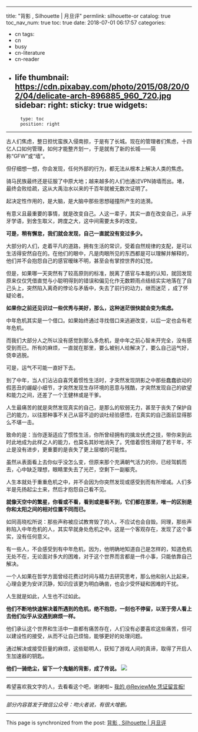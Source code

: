 
---
title: "背影 , Silhouette | 月旦评"
permlink: silhouette-or
catalog: true
toc_nav_num: true
toc: true
date: 2018-07-01 06:17:57
categories:
- cn
tags:
- cn
- busy
- cn-literature
- cn-reader
- life
thumbnail: https://cdn.pixabay.com/photo/2015/08/20/02/04/delicate-arch-896885_960_720.jpg
sidebar:
    right:
        sticky: true
widgets:
    -
        type: toc
        position: right
---


古人们焦虑，整日担忧蛮族入侵南掠，于是有了长城。现在的管理者们焦虑，十四亿人口如何管理，如何才能整齐划一，于是就有了新的长城——简称“GFW”或“墙”。

但仔细想一想，你会发现，任何外部的行为，都无法从根本上解决人类的焦虑。

骑马民族最终还是征服了中原大地；越来越多的人们也通过VPN骑墙而出。堵，最终会败给疏，这从大禹治水以来的千百年就被无数次证明了。

起决定性作用的，是大脑，是大脑中那些思想碰撞所产生的涟漪。

有意义且最重要的事情，就是改变自己。人这一辈子，其实一直在改变自己，从牙牙学语，到舍生取义，跨度之大，这中间需要太多的改变。

**可是，稍有懈怠，我们就会发现，自己一直就没有变过多少。**

大部分的人们，走着平凡的道路，拥有生活的常识，受着自然规律的支配，是可以生活得安然自在的。在他们的眼中，凡是肉眼所见的东西都是可以理解并解释的，他们并不会抱怨自己的感官暧昧不明，甚至会有掌控世界的幻觉。

但是，如果哪一天突然有了较高原则的标准，脱离了感官与本能的认知，就回发现原来仅仅凭借直觉与小聪明得到的错误和偏见化作无数颗雨点结结实实地落在了自己头上，突然陷入离奇的悖论与矛盾中，失去了前行的动力，继而迷茫 ，成了怀疑论者。

**如果你之前还见识过一些优秀与美好，那么，这种迷茫很快就会变为焦虑。**

中年危机其实是一个借口。如果始终通过寻找借口来逃避改变，以后一定也会有老年危机。

而我们大部分人之所以没有感觉到那么多危机，是中年之前心智未开完全，没有感受到而已。所有的麻烦，一直就在那里，要么被别人给解决了，要么自己运气好，侥幸逃脱。

可是，运气不可能一直好下去。

到了中年，当人们沾沾自喜凭着惯性生活时，才突然发现阴影之中那些蠢蠢欲动的假恶丑的龌龊小细节，才突然发现生存环境的恶意与残酷，才突然发现自己的欲望和能力之间，还差了一个王健林或是干爹。

人生最痛苦的就是突然发现真实的自己，是那么的软弱无力，甚至于丧失了保护自己的能力，以往那种事不关己从容不迫的谈吐经验感悟，在真实的自己面前显得那么不堪一击。

致命的是：当你逐渐适应了惯性生活，你所曾经拥有的擒龙伏虎之技，带你来到此时此地成为此样之人的能力，也莫名其妙地消失了。凭借着惯性滑翔了若干年，不止是没有进步，更重要的是丧失了更上层楼的可能性。

虽然从表面看上去你似乎没怎么变，但原来那个充满朝气活力的你，已经驾鹤而去，心中缺乏理想，眼睛里失去了光芒，空剩下一副躯壳。

人生本就处于重重危机之中，并不会因为你突然发现或感受到而有所增减。人们多半是先扬起尘土来，然后才抱怨自己看不见。

**就像天空中的繁星，你看或不看，看到或是看不到，它们都在那里，唯一的区别是你和太阳之间的相对位置不同而已。**

如同高晓松所说：那些声称被应试教育毁了的人，不应试也会自毁。同理，那些声称陷入中年危机的人，其实早就身处危机之中。这是一个客观存在，发现了这个事实，没有任何意义。

有一些人，不会感受到有中年危机，因为，他明确地知道自己是怎样的，知道危机无处不在，无论面对多大的困难，对于这个世界而言都是一件小事，只能依靠自己解决。

一个人如果在哲学方面曾经花费过时间与精力去研究思考，那么他和别人比起来，心理会更为安详沉静，知识应该更为明白确凿，也会少受怀疑和困难的干扰。

人生就是如此，人生也不过如此。

**他们不断地快速解决着所遇到的危机，绝不抱怨，一刻也不停留，以至于旁人看上去他们似乎从没遇到麻烦一样。**

他们承认这个世界和生活中一直都有痛苦存在，人们没有必要喜欢这些痛苦，但可以建设性的接受，从而不让自己烦恼，能够更好的处理问题。

通过解决或接受巨量的麻烦，这些聪明人，获知了游戏人间的真谛，取得了开启人生加速器的钥匙。

**他们一骑绝尘，留下一个鬼魅的背影，成了传说。**
![](https://cdn.pixabay.com/photo/2015/08/20/02/04/delicate-arch-896885_960_720.jpg)

***
希望喜欢我文字的人，去看看这个吧，谢谢啦~
[我的 @ReviewMe 凭证留言板!](https://steemit.com/cn/@julian2013/reviewme-yoursteemitname)

***
*部分内容首发于微信公众号：吻火者说，有很大增删。*

- - -

This page is synchronized from the post: [背影 , Silhouette | 月旦评](https://steemit.com/@julian2013/silhouette-or)

